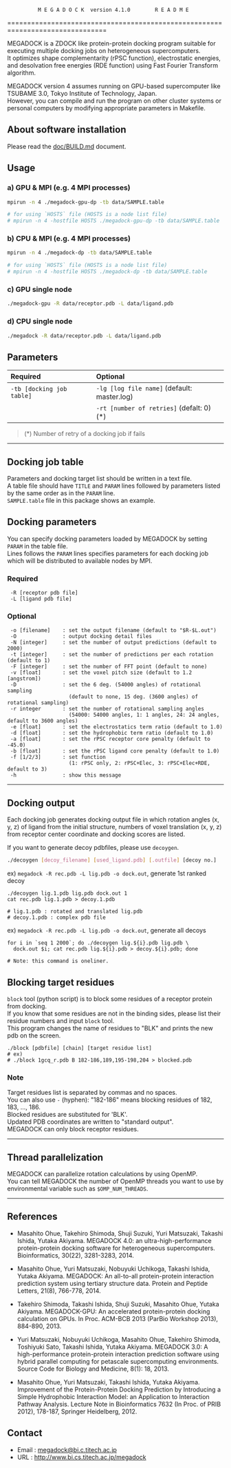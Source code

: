               M E G A D O C K  version 4.1.0        R E A D M E 
===============================================================================

MEGADOCK is a ZDOCK like protein-protein docking program suitable for executing multiple docking jobs on heterogeneous supercomputers.  
It optimizes shape complementarity (rPSC function), electrostatic energies, and desolvation free energies (RDE function) using Fast Fourier Transform algorithm.  

MEGADOCK version 4 assumes running on GPU-based supercomputer like TSUBAME 3.0, Tokyo Institute of Technology, Japan.  
However, you can compile and run the program on other cluster systems or personal computers by modifying appropriate parameters in Makefile.  

## About software installation

Please read the [doc/BUILD.md](./BUILD.md) document.

## Usage

### a) GPU & MPI (e.g. 4 MPI processes)
```sh
mpirun -n 4 ./megadock-gpu-dp -tb data/SAMPLE.table

# for using `HOSTS` file (HOSTS is a node list file)
# mpirun -n 4 -hostfile HOSTS ./megadock-gpu-dp -tb data/SAMPLE.table
```

### b) CPU & MPI (e.g. 4 MPI processes)
```sh
mpirun -n 4 ./megadock-dp -tb data/SAMPLE.table

# for using `HOSTS` file (HOSTS is a node list file)
# mpirun -n 4 -hostfile HOSTS ./megadock-dp -tb data/SAMPLE.table
```

### c) GPU single node
```sh
./megadock-gpu -R data/receptor.pdb -L data/ligand.pdb
```

### d) CPU single node
```sh
./megadock -R data/receptor.pdb -L data/ligand.pdb
```



## Parameters

| Required                     | Optional                                    |
| :----------------------------| :-------------------------------------------|
| `-tb [docking job table] `   | `-lg [log file name]` (default: master.log) |
|                              | `-rt [number of retries]` (defalt: 0) (*)   |

> (*) Number of retry of a docking job if fails


----


## Docking job table

Parameters and docking target list should be written in a text file.  
A table file should have `TITLE` and `PARAM` lines followed by parameters listed by the same order as in the `PARAM` line.  
`SAMPLE.table` file in this package shows an example.



## Docking parameters

You can specify docking parameters loaded by MEGADOCK by setting `PARAM` in the table file.  
Lines follows the `PARAM` lines specifies parameters for each docking job which will be distributed to available nodes by MPI.

### Required
```
 -R [receptor pdb file]
 -L [ligand pdb file]
```

### Optional
```
 -o [filename]    : set the output filename (default to "$R-$L.out")
 -O               : output docking detail files
 -N [integer]     : set the number of output predictions (default to 2000)
 -t [integer]     : set the number of predictions per each rotation (default to 1)
 -F [integer]     : set the number of FFT point (default to none)
 -v [float]       : set the voxel pitch size (default to 1.2 [angstrom])
 -D               : set the 6 deg. (54000 angles) of rotational sampling
                    (default to none, 15 deg. (3600 angles) of rotational sampling)
 -r integer       : set the number of rotational sampling angles
                    (54000: 54000 angles, 1: 1 angles, 24: 24 angles, default to 3600 angles)
 -e [float]       : set the electrostatics term ratio (default to 1.0)
 -d [float]       : set the hydrophobic term ratio (default to 1.0)
 -a [float]       : set the rPSC receptor core penalty (default to -45.0)
 -b [float]       : set the rPSC ligand core penalty (default to 1.0)
 -f [1/2/3]       : set function
                    (1: rPSC only, 2: rPSC+Elec, 3: rPSC+Elec+RDE, default to 3)
 -h               : show this message
```


----


## Docking output

Each docking job generates docking output file in which rotation angles (x, y, z) of ligand from the initial structure, numbers of voxel translation (x, y, z) from receptor center coordinate and docking scores are listed.  

If you want to generate decoy pdbfiles, please use `decoygen`. 
```sh
./decoygen [decoy_filename] [used_ligand.pdb] [.outfile] [decoy no.]
```

ex) `megadock -R rec.pdb -L lig.pdb -o dock.out`, generate 1st ranked decoy
```
./decoygen lig.1.pdb lig.pdb dock.out 1
cat rec.pdb lig.1.pdb > decoy.1.pdb

# lig.1.pdb : rotated and translated lig.pdb
# decoy.1.pdb : complex pdb file
```

ex) `megadock -R rec.pdb -L lig.pdb -o dock.out`, generate all decoys
```
for i in `seq 1 2000`; do ./decoygen lig.${i}.pdb lig.pdb \
  dock.out $i; cat rec.pdb lig.${i}.pdb > decoy.${i}.pdb; done

# Note: this command is oneliner.
```



## Blocking target residues

`block` tool (python script) is to block some residues of a receptor protein from docking.  
If you know that some residues are not in the binding sides, please list their residue numbers and input `block` tool.  
This program changes the name of residues to "BLK" and prints the new pdb on the screen.

```
./block [pdbfile] [chain] [target residue list]
# ex)
# ./block 1gcq_r.pdb B 182-186,189,195-198,204 > blocked.pdb
```

### Note
Target residues list is separated by commas and no spaces.  
You can also use `-` (hyphen): "182-186" means blocking residues of 182, 183, ..., 186.  
Blocked residues are substituted for 'BLK'.  
Updated PDB coordinates are written to "standard output".  
MEGADOCK can only block receptor residues.


----


## Thread parallelization

MEGADOCK can parallelize rotation calculations by using OpenMP.  
You can tell MEGADOCK the number of OpenMP threads you want to use by environmental variable such as `$OMP_NUM_THREADS`.


----


## References

- Masahito Ohue, Takehiro Shimoda, Shuji Suzuki, Yuri Matsuzaki, Takashi Ishida, Yutaka Akiyama. MEGADOCK 4.0: an ultra-high-performance protein-protein docking software for heterogeneous supercomputers. Bioinformatics, 30(22), 3281-3283, 2014.

- Masahito Ohue, Yuri Matsuzaki, Nobuyuki Uchikoga, Takashi Ishida, Yutaka Akiyama. MEGADOCK: An all-to-all protein-protein interaction prediction system using tertiary structure data. Protein and Peptide Letters, 21(8), 766-778, 2014.

- Takehiro Shimoda, Takashi Ishida, Shuji Suzuki, Masahito Ohue, Yutaka Akiyama. MEGADOCK-GPU: An accelerated protein-protein docking calculation on GPUs. In Proc. ACM-BCB 2013 (ParBio Workshop 2013), 884-890, 2013.
 
- Yuri Matsuzaki, Nobuyuki Uchikoga, Masahito Ohue, Takehiro Shimoda, Toshiyuki Sato, Takashi Ishida, Yutaka Akiyama. MEGADOCK 3.0: A high-performance protein-protein interaction prediction software using hybrid parallel computing for petascale supercomputing environments. Source Code for Biology and Medicine, 8(1): 18, 2013.

- Masahito Ohue, Yuri Matsuzaki, Takashi Ishida, Yutaka Akiyama. Improvement of the Protein-Protein Docking Prediction by Introducing a Simple Hydrophobic Interaction Model: an Application to Interaction Pathway Analysis. Lecture Note in Bioinformatics 7632 (In Proc. of PRIB 2012), 178-187, Springer Heidelberg, 2012.


## Contact

- Email : megadock@bi.c.titech.ac.jp
- URL : http://www.bi.cs.titech.ac.jp/megadock
